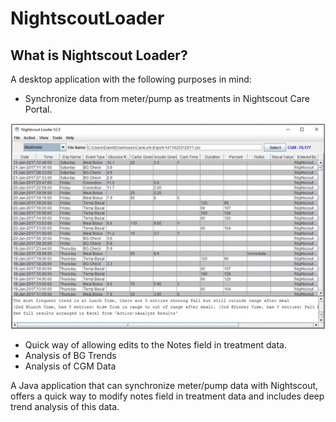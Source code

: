 # NightscoutLoader

## What is Nightscout Loader?

A desktop application with the following purposes in mind:

* Synchronize data from meter/pump as treatments in Nightscout Care Portal.

![picture](resources/images/MainPage.jpg)

* Quick way of allowing edits to the Notes field in treatment data.
* Analysis of BG Trends
* Analysis of CGM Data

A Java application that can synchronize meter/pump data with Nightscout, offers a quick way to modify notes field in treatment data and includes deep trend analysis of this data.
